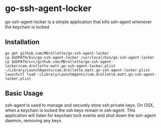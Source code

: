 # go-ssh-agent-locker

go-ssh-agent-locker is a simple application that kills ssh-agent whenever the keychain is locked

## Installation

```
go get github.com/MDrollette/go-ssh-agent-locker
cp $GOPATH/bin/go-ssh-agent-locker /usr/local/bin/go-ssh-agent-locker
cp $GOPATH/src/github.com/MDrollette/go-ssh-agent-locker/com.drollette.matt.go-ssh-agent-locker.plist ~/Library/LaunchAgents/com.drollette.matt.go-ssh-agent-locker.plist
launchctl load ~/Library/LaunchAgents/com.drollette.matt.go-ssh-agent-locker.plist
```

## Basic Usage

ssh-agent is used to manage and securely store ssh private keys. On OSX, when a keychain is locked the ssh keys remain in ssh-agent. This application will listen for keychain lock events and shut down the ssh-agent daemon, removing any keys.
